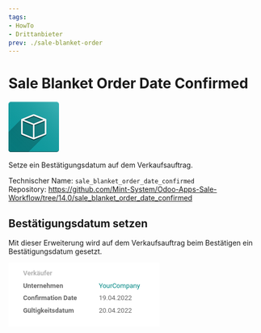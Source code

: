 ```yaml
---
tags:
- HowTo
- Drittanbieter
prev: ./sale-blanket-order
---
```

# Sale Blanket Order Date Confirmed
![icon_oms_box](assets/icon_oms_box.png)

Setze ein Bestätigungsdatum auf dem Verkaufsauftrag.

Technischer Name: `sale_blanket_order_date_confirmed`\
Repository: <https://github.com/Mint-System/Odoo-Apps-Sale-Workflow/tree/14.0/sale_blanket_order_date_confirmed>


## Bestätigungsdatum setzen

Mit dieser Erweiterung wird auf dem Verkaufsauftrag beim Bestätigen ein Bestätigungsdatum gesetzt.

![](assets/Sale%20Blanket%20Order%20Date%20Confirmed.png)